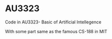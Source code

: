 # AU3323
Code in AU3323- Basic of Artificial Intellegence

With some part same as the famous CS-188 in MIT
